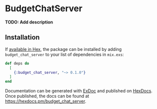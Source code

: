 # BudgetChatServer

**TODO: Add description**

## Installation

If [available in Hex](https://hex.pm/docs/publish), the package can be installed
by adding `budget_chat_server` to your list of dependencies in `mix.exs`:

```elixir
def deps do
  [
    {:budget_chat_server, "~> 0.1.0"}
  ]
end
```

Documentation can be generated with [ExDoc](https://github.com/elixir-lang/ex_doc)
and published on [HexDocs](https://hexdocs.pm). Once published, the docs can
be found at <https://hexdocs.pm/budget_chat_server>.

